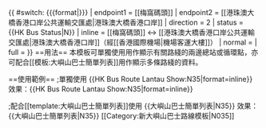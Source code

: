 {{ #switch: {{{format|}}}
  | endpoint1 = [[梅窩碼頭]]
  | endpoint2 = [[港珠澳大橋香港口岸公共運輸交匯處|港珠澳大橋香港口岸]]
  | direction = 2
  | status = {{HK Bus Status|N}}
  | inline = [[梅窩碼頭]] ↔ [[港珠澳大橋香港口岸公共運輸交匯處|港珠澳大橋香港口岸]]（經[[香港國際機場|機場客運大樓]]）
  | normal = 
  | full =
}}<noinclude>
==用法==
本模板可單獨使用用作顯示有關路綫的兩邊總站或循環點，亦可配合[[模板:大嶼山巴士簡單列表]]用作顯示多條路綫的資料。

==使用範例==
;單獨使用
<nowiki>{{HK Bus Route Lantau Show:N35|format=inline}}</nowiki><br>
效果：{{HK Bus Route Lantau Show:N35|format=inline}}

;配合[[template:大嶼山巴士簡單列表]]使用
<nowiki>{{大嶼山巴士簡單列表|N35}}</nowiki>
效果：{{大嶼山巴士簡單列表|N35}}
[[Category:新大嶼山巴士路線模板|N035]]</noinclude>